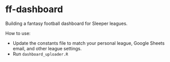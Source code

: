 # ff-dashboard
Building a fantasy football dashboard for Sleeper leagues.

How to use:
- Update the constants file to match your personal league, Google Sheets email, and other league settings.
- Run `dashboard_uploader.R`
